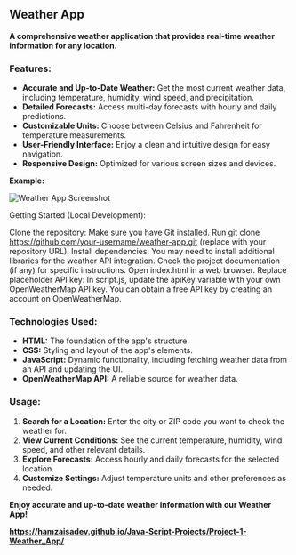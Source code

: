 ## **Weather App**

**A comprehensive weather application that provides real-time weather information for any location.**

### **Features:**

* **Accurate and Up-to-Date Weather:** Get the most current weather data, including temperature, humidity, wind speed, and precipitation.
* **Detailed Forecasts:** Access multi-day forecasts with hourly and daily predictions.
* **Customizable Units:** Choose between Celsius and Fahrenheit for temperature measurements.
* **User-Friendly Interface:** Enjoy a clean and intuitive design for easy navigation.
* **Responsive Design:** Optimized for various screen sizes and devices.



**Example:**

![Weather App Screenshot](https://your-image-url.com/weather-app-screenshot.png)

Getting Started (Local Development):

Clone the repository: Make sure you have Git installed. Run git clone https://github.com/your-username/weather-app.git (replace with your repository URL).
Install dependencies: You may need to install additional libraries for the weather API integration. Check the project documentation (if any) for specific instructions.
Open index.html in a web browser.
Replace placeholder API key: In script.js, update the apiKey variable with your own OpenWeatherMap API key. You can obtain a free API key by creating an account on OpenWeatherMap.

### **Technologies Used:**

* **HTML:** The foundation of the app's structure.
* **CSS:** Styling and layout of the app's elements.
* **JavaScript:** Dynamic functionality, including fetching weather data from an API and updating the UI.
* **OpenWeatherMap API:** A reliable source for weather data.

### **Usage:**

1. **Search for a Location:** Enter the city or ZIP code you want to check the weather for.
2. **View Current Conditions:** See the current temperature, humidity, wind speed, and other relevant details.
3. **Explore Forecasts:** Access hourly and daily forecasts for the selected location.
4. **Customize Settings:** Adjust temperature units and other preferences as needed.

**Enjoy accurate and up-to-date weather information with our Weather App!**

**https://hamzaisadev.github.io/Java-Script-Projects/Project-1-Weather_App/**
